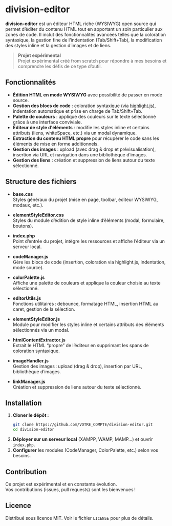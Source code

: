 # division-editor

**division-editor** est un éditeur HTML riche (WYSIWYG) open source qui permet d’éditer du contenu HTML tout en apportant un soin particulier aux zones de code. Il inclut des fonctionnalités avancées telles que la coloration syntaxique, la gestion fine de l’indentation (Tab/Shift+Tab), la modification des styles inline et la gestion d’images et de liens.

> **Projet expérimental**  
> Projet expérimental créé from scratch pour répondre à mes besoins et comprendre les défis de ce type d’outil.

## Fonctionnalités

- **Édition HTML en mode WYSIWYG** avec possibilité de passer en mode source.
- **Gestion des blocs de code** : coloration syntaxique (via [highlight.js](https://highlightjs.org/)), indentation automatique et prise en charge de Tab/Shift+Tab.
- **Palette de couleurs** : applique des couleurs sur le texte sélectionné grâce à une interface conviviale.
- **Éditeur de style d'éléments** : modifie les styles inline et certains attributs (liens, whiteSpace, etc.) via un modal dynamique.
- **Extraction du contenu HTML propre** pour récupérer le code sans les éléments de mise en forme additionnels.
- **Gestion des images** : upload (avec drag & drop et prévisualisation), insertion via URL et navigation dans une bibliothèque d’images.
- **Gestion des liens** : création et suppression de liens autour du texte sélectionné.

## Structure des fichiers

- **base.css**  
  Styles généraux du projet (mise en page, toolbar, éditeur WYSIWYG, modaux, etc.).

- **elementStyleEditor.css**  
  Styles du module d’édition de style inline d’éléments (modal, formulaire, boutons).

- **index.php**  
  Point d’entrée du projet, intègre les ressources et affiche l’éditeur via un serveur local.

- **codeManager.js**  
  Gère les blocs de code (insertion, coloration via highlight.js, indentation, mode source).

- **colorPalette.js**  
  Affiche une palette de couleurs et applique la couleur choisie au texte sélectionné.

- **editorUtils.js**  
  Fonctions utilitaires : debounce, formatage HTML, insertion HTML au caret, gestion de la sélection.

- **elementStyleEditor.js**  
  Module pour modifier les styles inline et certains attributs des éléments sélectionnés via un modal.

- **htmlContentExtractor.js**  
  Extrait le HTML “propre” de l’éditeur en supprimant les spans de coloration syntaxique.

- **imageHandler.js**  
  Gestion des images : upload (drag & drop), insertion par URL, bibliothèque d’images.

- **linkManager.js**  
  Création et suppression de liens autour du texte sélectionné.

## Installation

1. **Cloner le dépôt :**
   ```bash
   git clone https://github.com/VOTRE_COMPTE/division-editor.git
   cd division-editor
   ```
2. **Déployer sur un serveur local** (XAMPP, WAMP, MAMP…) et ouvrir `index.php`.
3. **Configurer** les modules (CodeManager, ColorPalette, etc.) selon vos besoins.

## Contribution

Ce projet est expérimental et en constante évolution.  
Vos contributions (issues, pull requests) sont les bienvenues !

## Licence

Distribué sous licence MIT. Voir le fichier `LICENSE` pour plus de détails.
